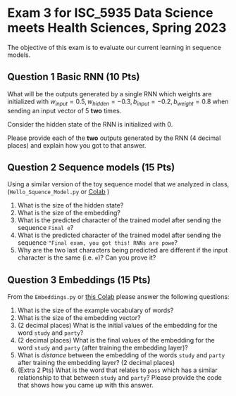 # Exam 3 for ISC_5935 Data Science meets Health Sciences, Spring 2023

The objective of this exam is to evaluate our current learning in sequence models. 

## Question 1 Basic RNN (10 Pts)
What will be the outputs generated by a single RNN which weights are initialized with
$w_{input} = 0.5, w_{hidden} = -0.3, b_{input} = -0.2, b_{weight} = 0.8$ when sending an input vector of $5$ **two** times. 

Consider the hidden state of the RNN is initialized with 0.

Please provide each of the **two** outputs generated by the RNN (4 decimal places) and explain
how you got to that answer.


## Question 2 Sequence models (15 Pts)
Using a similar version of the toy sequence model that we analyzed in class,
(`Hello_Squence_Model.py` or [Colab](https://colab.research.google.com/drive/1005mWtFkBVJwZiTbXFCAueSjyzixnQi9?usp=sharing) )

1. What is the size of the hidden state?
2. What is the size of the embedding?
3. What is the predicted character of the trained model after sending the sequence `Final e`?
4. What is the predicted character of the trained model after sending the sequence `"Final exam, you got this! RNNs are powe`?
5. Why are the two last characters being predicted are different if the input character is the same (i.e. `e`)? Can you prove it?

## Question 3 Embeddings (15 Pts)
From the `Embeddings.py` or [this Colab](https://colab.research.google.com/drive/1qycQ4L-pMdyOUDYpx51EMuhapzDjhBge?usp=sharing) 
please answer the following questions:

1. What is the size of the example vocabulary of words?
2. What is the size of the embedding vector?
3. (2 decimal places) What is the initial values of the embedding for the word `study` and `party`?
4. (2 decimal places) What is the final values of the embedding for the word `study` and `party` (after training the embedding layer)?
5. What is *distance* between the embedding of the words `study` and `party` after training the embedding layer? (2 decimal places)
6. (Extra 2 Pts) What is the word that relates to `pass` which has a similar relationship to that between `study` and `party`? Please provide
the code that shows how you came up with this answer.

